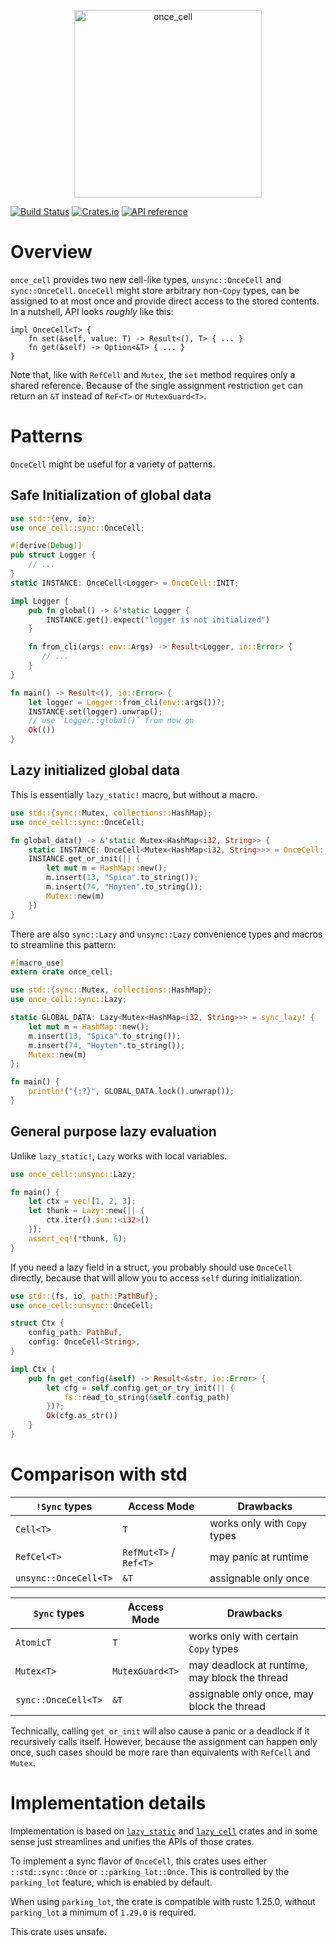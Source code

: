 <p align="center"><img src="design/logo.png" alt="once_cell" height="300px"></p>


[![Build Status](https://travis-ci.org/matklad/once_cell.svg?branch=master)](https://travis-ci.org/matklad/once_cell)
[![Crates.io](https://img.shields.io/crates/v/once_cell.svg)](https://crates.io/crates/once_cell)
[![API reference](https://docs.rs/once_cell/badge.svg)](https://docs.rs/once_cell/)

# Overview

`once_cell` provides two new cell-like types, `unsync::OnceCell` and `sync::OnceCell`. `OnceCell`
might store arbitrary non-`Copy` types, can be assigned to at most once and provide direct access
to the stored contents. In a nutshell, API looks *roughly* like this:

```rust,no-run
impl OnceCell<T> {
    fn set(&self, value: T) -> Result<(), T> { ... }
    fn get(&self) -> Option<&T> { ... }
}
```

Note that, like with `RefCell` and `Mutex`, the `set` method requires only a shared reference.
Because of the single assignment restriction `get` can return an `&T` instead of `ReF<T>`
or `MutexGuard<T>`.

# Patterns

`OnceCell` might be useful for a variety of patterns.

## Safe Initialization of global data


```rust
use std::{env, io};
use once_cell::sync::OnceCell;

#[derive(Debug)]
pub struct Logger {
    // ...
}
static INSTANCE: OnceCell<Logger> = OnceCell::INIT;

impl Logger {
    pub fn global() -> &'static Logger {
        INSTANCE.get().expect("logger is not initialized")
    }

    fn from_cli(args: env::Args) -> Result<Logger, io::Error> {
       // ...
    }
}

fn main() -> Result<(), io::Error> {
    let logger = Logger::from_cli(env::args())?;
    INSTANCE.set(logger).unwrap();
    // use `Logger::global()` from now on
    Ok(())
}
```

## Lazy initialized global data

This is essentially `lazy_static!` macro, but without a macro.

```rust
use std::{sync::Mutex, collections::HashMap};
use once_cell::sync::OnceCell;

fn global_data() -> &'static Mutex<HashMap<i32, String>> {
    static INSTANCE: OnceCell<Mutex<HashMap<i32, String>>> = OnceCell::INIT;
    INSTANCE.get_or_init(|| {
        let mut m = HashMap::new();
        m.insert(13, "Spica".to_string());
        m.insert(74, "Hoyten".to_string());
        Mutex::new(m)
    })
}
```

There are also `sync::Lazy` and `unsync::Lazy` convenience types and macros
to streamline this pattern:

```rust
#[macro_use]
extern crate once_cell;

use std::{sync::Mutex, collections::HashMap};
use once_cell::sync::Lazy;

static GLOBAL_DATA: Lazy<Mutex<HashMap<i32, String>>> = sync_lazy! {
    let mut m = HashMap::new();
    m.insert(13, "Spica".to_string());
    m.insert(74, "Hoyten".to_string());
    Mutex::new(m)
};

fn main() {
    println!("{:?}", GLOBAL_DATA.lock().unwrap());
}
```

## General purpose lazy evaluation

Unlike `lazy_static!`, `Lazy` works with local variables.

```rust
use once_cell::unsync::Lazy;

fn main() {
    let ctx = vec![1, 2, 3];
    let thunk = Lazy::new(|| {
        ctx.iter().sum::<i32>()
    });
    assert_eq!(*thunk, 6);
}
```

If you need a lazy field in a struct, you probably should use `OnceCell`
directly, because that will allow you to access `self` during initialization.

```rust
use std::{fs, io, path::PathBuf};
use once_cell::unsync::OnceCell;

struct Ctx {
    config_path: PathBuf,
    config: OnceCell<String>,
}

impl Ctx {
    pub fn get_config(&self) -> Result<&str, io::Error> {
        let cfg = self.config.get_or_try_init(|| {
            fs::read_to_string(&self.config_path)
        })?;
        Ok(cfg.as_str())
    }
}
```

# Comparison with std

|`!Sync` types         | Access Mode            | Drawbacks                                     |
|----------------------|------------------------|-----------------------------------------------|
|`Cell<T>`             | `T`                    | works only with `Copy` types                  |
|`RefCel<T>`           | `RefMut<T>` / `Ref<T>` | may panic at runtime                          |
|`unsync::OnceCell<T>` | `&T`                   | assignable only once                          |

|`Sync` types          | Access Mode            | Drawbacks                                     |
|----------------------|------------------------|-----------------------------------------------|
|`AtomicT`             | `T`                    | works only with certain `Copy` types          |
|`Mutex<T>`            | `MutexGuard<T>`        | may deadlock at runtime, may block the thread |
|`sync::OnceCell<T>`   | `&T`                   | assignable only once, may block the thread    |

Technically, calling `get_or_init` will also cause a panic or a deadlock if it recursively calls
itself. However, because the assignment can happen only once, such cases should be more rare than
equivalents with `RefCell` and `Mutex`.

# Implementation details

Implementation is based on [`lazy_static`](https://github.com/rust-lang-nursery/lazy-static.rs/) and
[`lazy_cell`](https://github.com/indiv0/lazycell/) crates and in some sense just streamlines and
unifies the APIs of those crates.

To implement a sync flavor of `OnceCell`, this crates uses either `::std::sync::Once` or
`::parking_lot::Once`. This is controlled by the `parking_lot` feature, which is enabled by default.

When using `parking_lot`, the crate is compatible with rustc 1.25.0, without `parking_lot` a minimum
of `1.29.0` is required.

This crate uses unsafe.
